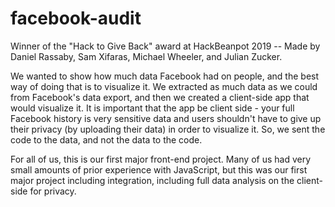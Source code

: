 # facebook-audit
Winner of the "Hack to Give Back" award at HackBeanpot 2019 -- Made by Daniel Rassaby, Sam Xifaras, Michael Wheeler, and Julian Zucker.

We wanted to show how much data Facebook had on people, and the best way of doing that is to visualize it. We extracted as much data as we could from Facebook's data export, and then we created a client-side app that would visualize it. It is important that the app be client side - your full Facebook history is very sensitive data and users shouldn't have to give up their privacy (by uploading their data) in order to visualize it. So, we sent the code to the data, and not the data to the code. 

For all of us, this is our first major front-end project. Many of us had very small amounts of prior experience with JavaScript, but this was our first major project including integration, including full data analysis on the client-side for privacy. 
